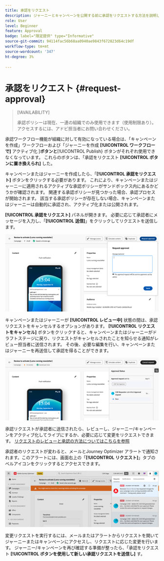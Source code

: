 ```yaml
---
title: 承認をリクエスト
description: ジャーニーとキャンペーンを公開する前に承認をリクエストする方法を説明します。
role: User
level: Beginner
feature: Approval
badge: label="限定提供" type="Informative"
source-git-commit: 94114fac56b68aa0940ae9843f672823d64c19df
workflow-type: tm+mt
source-wordcount: '347'
ht-degree: 3%

---
```



# 承認をリクエスト {#request-approval}

>[!AVAILABILITY]
>
> 承認ポリシーは現在、一連の組織でのみ使用できます（使用制限あり）。 アクセスするには、アドビ担当者にお問い合わせください。

承認ワークフロー機能が組織に対して有効になっている場合は、「キャンペーンを作成」ワークフローおよび「ジャーニーを作成 **[!UICONTROL ワークフローで]** アクティブ化 ]**ボタンと**[!UICONTROL  Publish} ボタンがそれぞれ使用できなくなっています。 これらのボタンは、「承認をリクエスト **[!UICONTROL ボタンに置き換えられ]** した。

キャンペーンまたはジャーニーを作成したら、「**[!UICONTROL 承認をリクエスト]** ボタンをクリックする必要があります。 これにより、キャンペーンまたはジャーニーに適用されるアクティブな承認ポリシーがサンドボックス内にあるかどうかが確認されます。 関連する承認ポリシーが見つかった場合、承認プロセスが開始されます。 該当する承認ポリシーが存在しない場合、キャンペーンまたはジャーニーは自動的に承認され、アクティブ化または公開されます。

**[!UICONTROL 承認をリクエスト]** パネルが開きます。 必要に応じて承認者にメッセージを入力し、「**[!UICONTROL 送信]**」をクリックしてリクエストを送信します。

![](assets/approval-request.png)

キャンペーンまたはジャーニーが **[!UICONTROL レビュー中]** 状態の間は、承認リクエストをキャンセルするオプションがあります。 **[!UICONTROL リクエストをキャンセル]** ボタンをクリックすると、キャンペーンまたはジャーニーがドラフトステージに戻り、リクエストがキャンセルされたことを知らせる通知がレビュー担当者に送信されます。 その後、必要な編集を行い、キャンペーンまたはジャーニーを再送信して承認を得ることができます。

![](assets/approval-cancel.png)

承認リクエストが承認者に送信されたら、レビューし、ジャーニー/キャンペーンをアクティブ化してライブにするか、必要に応じて変更をリクエストできます。 [ リクエストのレビューと承認の方法についてはこちらを参照 ](review-approve-request.md)

承認者のリクエストが変わると、メールとJourney Optimizer アラートで通知されます。このアラートには、画面右上の「**[!UICONTROL リクエスト]**」タブのベルアイコンをクリックするとアクセスできます。

![](assets/changes-requested.png)

変更リクエストを実行するには、メールまたはアラートからリクエストを開いてジャーニーまたはキャンペーンにアクセスし、リクエストに応じた変更を行います。 ジャーニー/キャンペーンを再び確認する準備が整ったら、「承認をリクエスト **[!UICONTROL ボタンを使用して新しい承認リクエストを送信し]** す。

